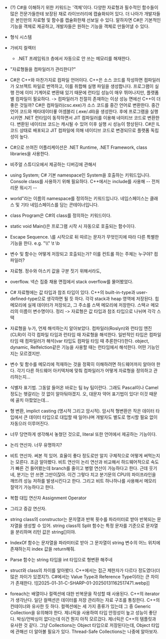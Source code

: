 - (?) C#을 이해하기 위한 키워드는 '객체'이다. 다양한 자료형과 필수적인 함수들이 많은 전문가들한테 보장된 채로 라이브러리에 캡슐화되어 있다. 더 나아가 개발자들은 본인만의 자료형 및 함수를 캡슐화한채 선보일 수 있다. 말하자면 C#은 기본적인 기능을 객체로 제공하고, 개발자들은 원하는 기능을 객체로 만들어낼 수 있다.

- 형식 시스템

- 가비지 컬렉터
	- .NET 프레임워크 층에서 자동으로 안 쓰는 메모리를 해재한다. 

- "자료형들을 컴파일러가 관리한다?" 

- C#은 C++와 마찬가지로 컴파일 언어이다. C++은  소스 코드를 작성하면 컴파일러가 오브젝트 파일로 번역하고, 이를 취합해 실행 파일을 생성합니다. 프로그램이 실행 전에 이미 기계어로 변환돼 있기 때문에 런타임 성능이 매우 뛰어나지만, 플랫폼별 컴파일이 필요하다. -> 컴파일러가 친절히 존재하는 이상 성능 면에선 C++이 더 좋은 것일까?  C#은 컴파일러(csc.exe)가 소스 코드를 중간 언어로 변환한다. 중간 언어 코드와 메타데이터롷 어셈블리 (.exe/.dll)을 생성한다. 후에 프로그램을 실행 시키면 .NET 런타임이 동작하면서 JIT 컴파일러를 이용해 네이티브 코드로 변환한다. 변환된 네이티브 코드는 캐시될 수 있어 이후 실행 시 성능이 향상된다. C#은 IL 코드 상태로 배포되고 JIT 컴파일에 의해 네이티브 코드로 변경되므로 플랫폼 독립성이 높다. 

- C#으로 쓰여진 어플리케이션은 .NET Runtime, .NET Framework, class libraries을 사용한다. 

- 비주얼 스튜디오에서 제공하는 디버깅에 관해서

- using System; C# 기본 namespace인 System을 호출하는 키워드입니다. Console class를 사용하기 위해 필요하다. C++에서는 include를 사용해 -- 전처리문 뭐시기 --

- world"라는 이름의 namespace를 정의하는 키워드입니다. 네임스페이스는 클래스 및 기타 네임스페이스를 담는 콘테이너입니다.

- class Program은 C#의 class를 정의하는 키워드이다.

- static void Main()은 프로그램 시작 시 자동으로 호출되는 함수이다.

- Escape Sequence. \를 시작으로 뒤 따르는 문자가 무엇인지에 따라 다른 특별한 기능을 한다. e.g. "\\\\" \t \b 
- 변수 및 함수는 어떻게 저장되고 호출되는가? 이를 컨트롤 하는 주체는 누구야? 컴파일러? 

- 자료형. 정수와 아스키 값을 구분 짓기 위해서라도,

- overflow. 넥슨 집중 채용 면접에서 stack overflow를 물어봤었다.

- C# 자료형에는 값 타입과 참조 타입이 있다. C++의 built-in-type과 user-defined-type으로 생각하면 될 듯 하다. 각각 stack과 heap 영역에 저장된다. 힙 메모리에 실제 데이터가 저장되고, 그 주소를 스택 메모리에 저장한다. 스택ㄹ 메모리의 이름이 변수명이다. 정리 -> 자료형은 값 타입과 참조 타입으로 나뉘며 각각 스택 

- 자료형을 누가, 언제 해석하는지 알아보았다. 컴파일러(Roslyn)와 런타임 엔진(CLR)이 각각 컴파일 타임과 런타임 때 자료형을 해석한다. 일반적인 타입은 컴파일 타임 때 컴파일러가 해석(var 타입도 컴파일 타임 때 추론한다!)한다. object, dynamic, Relfelction같은 기능을 사용할 때는 런타임에서 해석한다. 어떤 기능인지는 모르겠지만.

- 변수 및 함수를 메모리에 적재하는 것을 정확히 이해하려면 하드웨어까지 알아야 한다. 각기 다른 하드웨어 아키텍처에 맞춰 컴파일러가 어떻게 자료형을 정의하고 관리하는지...

- 식별자 표기법. 그동알 들어온 바로는 팀 by 팀이란다. 그래도 Pascal이나 Camel정도는 헷갈리는 것 없이 알아둬야겠지. 오, 대문자 약어 표기법이 있다! 이것 때문에 골치 아팠었는데...

- 형 변환, implict casting (명시적 그리고 암시적). 암시적 형변환은 작은 데이터 타입에서 큰 데이터 타입으로 대입할 때 일어나며 개발자도 별도로 명시할 필요 없이 자동으러 이루어진다.

- 너무 당연하게 생각해서 놓쳤던 것으로, literal 또한 언어에서 제공하는 기능이다.

- 논리 연산자. 너무 유명하지?

- 비트 연산자. 써본 적 있어. 효율이 좋다 정도로만 알지 구체적으로 어떻게 써먹는지는 모른다. 조금 알아봤다. 비트 연산이 논리 연산과 비교해서 하드웨어적으로 속도가 빠른 건 들어봤는데 branch를 줄이고 병렬 연산이 가능하다고 한다. 근데 웃기네, 분기는 안 쓰면 그만이잖아. 이건 그렇다 치고 분기문의 CPU의 파이프라인을 깨뜨려 성능 저하를 발생시킨다고 한다. 그리고 비트 하나하나를 사용해서 메모리 절약기 가능하다고 한다.

- 복합 대입 연산자 Assignment Operator

- 그리고 증감 연산자.

- string class의 constructor는 문자열과 반복 횟수를 파라미터로 받아 반복되는 문자열을 생성할 수 있어. string class의 Split 함수는 특정 문자를 기준으로 문자열을 분리하며 리턴 값은 string[]이야.

- IndexOf 함수는 문자열을 파라미터로 받아 그 문자열이 string 변수의 어느 위치에 존재하는지 index 값을 return해줘. 

- Parse 함수는 string 타입을 int 타입으로 형변환 해주네

- struct와 class의 차이를 알아봤다. C++에서는 접근 제한자가 다르다 정도였다(더 많은 차이가 있겠지?). C#에서는 Value Type과 Reference Type이라는 큰 차이가 존재한다. ![[2025-01-31-C-SHARP-01-20250131162517471.webp]]


- foreach는 배열이나 컬렉션에 대한 반복문을 작성할 때 사용된다. C++의 iterator가 생각난다. 일단 컬렉션은 데이터를 저장 관리하는 자료 구조를 통칭한다. C++의 컨테이너와 유사한 듯 하다. 컬렉션에는 세 가지 종류가 있는데 그 중 Generic Collection을 유의해야 한다. 제너릭을 사용하여 타입 안정성이 높고 성능이 좋단다. 박싱/언박싱이 없다는데 이건 뭔지 아직 모르겄다. 제너릭은 C++의 템플릿과 유사한 것 같다. 그냥 Collections는 Object 타입으로 저장된다는데, Object 타입에 관해선 더 알아볼 필요가 있다. Thread-Safe Collections는 나중에 알아보자.